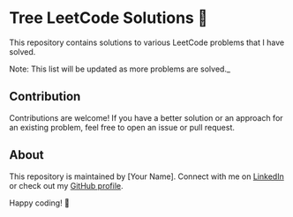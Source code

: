 # Tree LeetCode Solutions 🌳

This repository contains solutions to various LeetCode problems that I have solved.



Note: This list will be updated as more problems are solved._

## Contribution

Contributions are welcome! If you have a better solution or an approach for an existing problem, feel free to open an issue or pull request.

## About

This repository is maintained by [Your Name]. Connect with me on [LinkedIn](https://www.linkedin.com/in/your-profile/) or check out my [GitHub profile](https://github.com/debapriyo007).

Happy coding! 🌳
